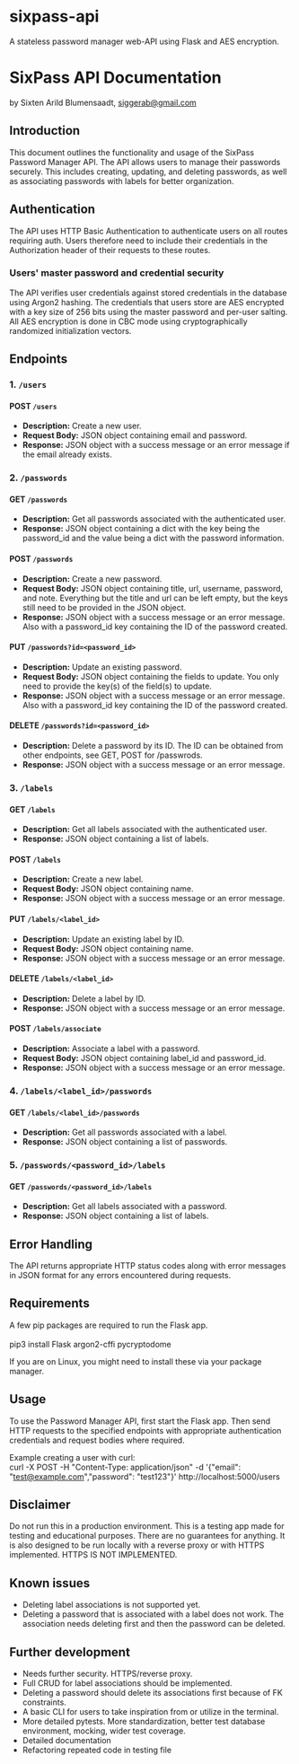 # sixpass-api
A stateless password manager web-API using Flask and AES encryption.

# SixPass API Documentation
by Sixten Arild Blumensaadt, siggerab@gmail.com
## Introduction

This document outlines the functionality and usage of the SixPass Password Manager API. The API allows users to manage their passwords securely. This includes creating, updating, and deleting passwords, as well as associating passwords with labels for better organization.

## Authentication
The API uses HTTP Basic Authentication to authenticate users on all routes requiring auth. Users therefore need to include their credentials in the Authorization header of their requests to these routes.

### Users' master password and credential security

The API verifies user credentials against stored credentials in the database using Argon2 hashing. The credentials that users store are AES encrypted with a key size of 256 bits using the master password and per-user salting. All AES encryption is done in CBC mode using cryptographically randomized initialization vectors.

## Endpoints

### 1. `/users`

#### POST `/users`

- **Description:** Create a new user.
- **Request Body:** JSON object containing email and password.
- **Response:** JSON object with a success message or an error message if the email already exists.

### 2. `/passwords`

#### GET `/passwords`

- **Description:** Get all passwords associated with the authenticated user.
- **Response:** JSON object containing a dict with the key being the password_id and the value being a dict with the password information.

#### POST `/passwords`

- **Description:** Create a new password.
- **Request Body:** JSON object containing title, url, username, password, and note. Everything but the title and url can be left empty, but the keys still need to be provided in the JSON object.
- **Response:** JSON object with a success message or an error message. Also with a password_id key containing the ID of the password created.

#### PUT `/passwords?id=<password_id>`

- **Description:** Update an existing password.
- **Request Body:** JSON object containing the fields to update. You only need to provide the key(s) of the field(s) to update.
- **Response:** JSON object with a success message or an error message. Also with a password_id key containing the ID of the password created.

#### DELETE `/passwords?id=<password_id>`

- **Description:** Delete a password by its ID. The ID can be obtained from other endpoints, see GET, POST for /passwrods.
- **Response:** JSON object with a success message or an error message.

### 3. `/labels`

#### GET `/labels`

- **Description:** Get all labels associated with the authenticated user.
- **Response:** JSON object containing a list of labels.

#### POST `/labels`

- **Description:** Create a new label.
- **Request Body:** JSON object containing name.
- **Response:** JSON object with a success message or an error message.

#### PUT `/labels/<label_id>`

- **Description:** Update an existing label by ID.
- **Request Body:** JSON object containing name.
- **Response:** JSON object with a success message or an error message.

#### DELETE `/labels/<label_id>`

- **Description:** Delete a label by ID.
- **Response:** JSON object with a success message or an error message.

#### POST `/labels/associate`

- **Description:** Associate a label with a password.
- **Request Body:** JSON object containing label_id and password_id.
- **Response:** JSON object with a success message or an error message.

### 4. `/labels/<label_id>/passwords`

#### GET `/labels/<label_id>/passwords`

- **Description:** Get all passwords associated with a label.
- **Response:** JSON object containing a list of passwords.

### 5. `/passwords/<password_id>/labels`

#### GET `/passwords/<password_id>/labels`

- **Description:** Get all labels associated with a password.
- **Response:** JSON object containing a list of labels.

## Error Handling

The API returns appropriate HTTP status codes along with error messages in JSON format for any errors encountered during requests.

## Requirements
A few pip packages are required to run the Flask app.\
\
pip3 install Flask argon2-cffi pycryptodome

If you are on Linux, you might need to install these via your package manager.

## Usage

To use the Password Manager API, first start the Flask app. Then send HTTP requests to the specified endpoints with appropriate authentication credentials and request bodies where required.

Example creating a user with curl:\
curl -X POST -H "Content-Type: application/json" -d '{"email": "test@example.com","password": "test123"}' http://localhost:5000/users

## Disclaimer
Do not run this in a production environment. This is a testing app made for testing and educational purposes. There are no guarantees for anything. It is also designed to be run locally with a reverse proxy or with HTTPS implemented. HTTPS IS NOT IMPLEMENTED.

## Known issues
- Deleting label associations is not supported yet.
- Deleting a password that is associated with a label does not work. The association needs deleting first and then the password can be deleted.

## Further development
- Needs further security. HTTPS/reverse proxy.
- Full CRUD for label associations should be implemented.
- Deleting a password should delete its associations first because of FK constraints.
- A basic CLI for users to take inspiration from or utilize in the terminal.
- More detailed pytests. More standardization, better test database environment, mocking, wider test coverage.
- Detailed documentation
- Refactoring repeated code in testing file
